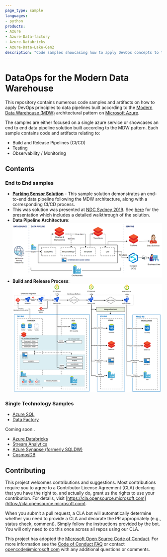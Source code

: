 ```yaml
---
page_type: sample
languages:
- python
products:
- Azure
- Azure-Data-factory
- Azure-Databricks
- Azure-Data-Lake-Gen2
description: "Code samples showcasing how to apply DevOps concepts to the Modern Data Warehouse Architecture leveraging different Azure Data Technologies."
---
```


# DataOps for the Modern Data Warehouse

This repository contains numerous code samples and artifacts on how to apply DevOps principles to data pipelines built according to the [Modern Data Warehouse (MDW)](https://azure.microsoft.com/en-au/solutions/architecture/modern-data-warehouse/) architectural pattern on [Microsoft Azure](https://azure.microsoft.com/en-au/).

The samples are either focused on a single azure service or showcases an end to end data pipeline solution built according to the MDW pattern. Each sample contains code and artifacts relating to:

- Build and Release Pipelines (CI/CD)
- Testing
- Observability / Monitoring

## Contents

### End to End samples

- [**Parking Sensor Solution**](e2e_samples/parking_sensors/) - This sample solution demonstrates an end-to-end data pipeline following the MDW architecture, along with a corresponding CI/CD process.
- This was solution was presented at [NDC Sydney 2019](https://ndcsydney.com/). See [here](https://www.youtube.com/watch?v=Xs1-OU5cmsw) for the presentation which includes a detailed walkthrough of the solution.
- **Data Pipeline Architecture**: ![Architecture](docs/images/architecture.PNG?raw=true "Architecture")
- **Build and Release Process**: ![CI/CD](docs/images/CI_CD_process.PNG?raw=true "CI/CD")

### Single Technology Samples

- [Azure SQL](single_tech_samples/azuresql/)
- [Data Factory](single_tech_samples/datafactory/)

Coming soon..

- [Azure Databricks](single_tech_samples/databricks/)
- [Stream Analytics](single_tech_samples/streamanalytics/)
- [Azure Synapse (formerly SQLDW)](single_tech_samples/synapseanalytics/)
- [CosmosDB](single_tech_samples/cosmosdb/)

## Contributing

This project welcomes contributions and suggestions.  Most contributions require you to agree to a
Contributor License Agreement (CLA) declaring that you have the right to, and actually do, grant us
the rights to use your contribution. For details, visit [https://cla.opensource.microsoft.com](https://cla.opensource.microsoft.com).

When you submit a pull request, a CLA bot will automatically determine whether you need to provide
a CLA and decorate the PR appropriately (e.g., status check, comment). Simply follow the instructions
provided by the bot. You will only need to do this once across all repos using our CLA.

This project has adopted the [Microsoft Open Source Code of Conduct](https://opensource.microsoft.com/codeofconduct/).
For more information see the [Code of Conduct FAQ](https://opensource.microsoft.com/codeofconduct/faq/) or
contact [opencode@microsoft.com](mailto:opencode@microsoft.com) with any additional questions or comments.
